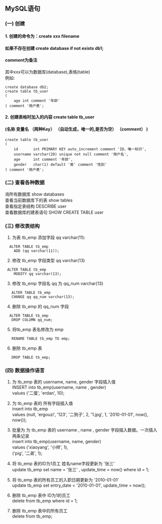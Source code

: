 

## MySQL语句

### (一)  创建

#### 1. 创建的命令为：create xxx filename

#### 如果不存在创建 create database if not exists db1;

#### comment为备注

其中xxx可以为数据库(database),表格(table)  
例如:
```mysql
create database db2;
create table tb_user
(
    age int comment '年龄'
) comment '用户表';
```

#### 2. 创建表格时加入的内容  create table tb_user

#### (名称 变量名 （两种Key） （自动生成，唯一的,是否为空） （comment） )

```mysql
create table tb_user
(
    id       int PRIMARY KEY auto_increment comment 'ID，唯一标识',
    username varchar(20) unique not null comment '用户名',
    age      int comment '年龄',
    gender   char(1) default '男' comment '性别'
) comment '用户表';  
```

### (二)  查看各种数据

询所有数据库 show databases  
查看当前数据库下的表 show tables  
查看指定表结构 DESCRIBE user  
查看数据库的建表语句 SHOW CREATE TABLE user

### (三) 修改表结构

1. 为表 tb_emp 添加字段 qq varchar(11):

```mysql
  ALTER TABLE tb_emp
    ADD (qq varchar(11));  
```

2. 修改 tb_emp 字段类型 qq varchar(13)

```mysql
 ALTER TABLE tb_emp
    MODIFY qq varchar(13);  
```

3. 修改 tb_emp 字段名 qq 为 qq_num varchar(13)  
```mysql
   ALTER TABLE tb_emp  
   CHANGE qq qq_num varchar(13);
```


4. 删除 tb_emp 的 qq_num 字段  
```mysql
  ALTER TABLE tb_emp  
   DROP COLUMN qq_num;
```
 

5. 将tb_emp 表名修改为 emp  
```mysql
   RENAME TABLE tb_emp TO emp;
```

6. 删除 tb_emp 表  
```mysql
   DROP TABLE tb_emp;
```


### (四) 数据操作语言

1. 为 tb_emp 表的 username, name, gender 字段插入值  
   INSERT into tb_emp(username, name , gender)  
   values ('二蛋', 'erdan', 10);
2. 为 tb_emp 表的 所有字段插入值  
   insert into tb_emp  
   values (null, 'ergouzi', '123', '二狗子', 2, '1.jpg', 1, '2010-01-01', now(), now());
3. 批量为 为 tb_emp 表的 username , name , gender 字段插入数据。一次插入两条记录  
   insert into tb_emp(username, name, gender)  
   values ('xiaoyang', '小样', 1),  
   ('pig', '二弟', 1);
4. 将 tb_emp 表的ID为1员工 姓名name字段更新为 '张三'  
   update tb_emp set name = '张三' , update_time = now() where id = 1;

5. 将 tb_emp 表的所有员工的入职日期更新为 '2010-01-01'  
   update tb_emp set entry_date = '2010-01-01', update_time = now();
6. 删除 tb_emp 表中 ID为1的员工  
   delete from tb_emp where id = 1;
7. 删除 tb_emp 表中的所有员工  
   delete from tb_emp;



